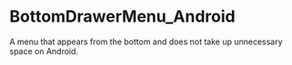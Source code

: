 # BottomDrawerMenu_Android

A menu that appears from the bottom and does not take up unnecessary space on Android.
